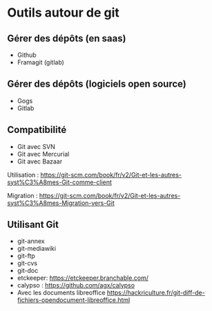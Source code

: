 # Outils autour de git

## Gérer des dépôts (en saas)

* Github
* Framagit (gitlab)

## Gérer des dépôts (logiciels open source)

* Gogs
* Gitlab

## Compatibilité

* Git avec SVN
* Git avec Mercurial
* Git avec Bazaar

Utilisation : https://git-scm.com/book/fr/v2/Git-et-les-autres-syst%C3%A8mes-Git-comme-client

Migration : https://git-scm.com/book/fr/v2/Git-et-les-autres-syst%C3%A8mes-Migration-vers-Git

## Utilisant Git

* git-annex</li>
* git-mediawiki</li>
* git-ftp</li>
* git-cvs</li>
* git-doc</li>
* etckeeper: https://etckeeper.branchable.com/
* calypso : https://github.com/agx/calypso
* Avec les documents libreoffice https://hackriculture.fr/git-diff-de-fichiers-opendocument-libreoffice.html</li>
